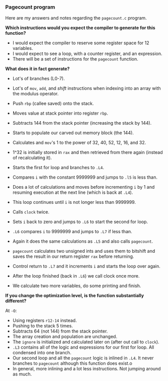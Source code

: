 ### Pagecount program
Here are my answers and notes regarding the `pagecount.c` program.

**Which instructions would you expect the compiler to generate for this function?**
- I would expect the compiler to reserve some register space for 12 variables.
- I would expect to see a loop, with a counter register, and an expression.
- There will be a set of instructions for the `pagecount` function.

**What does it in fact generate?**
- Lot's of branches (L0-7).
- Lot's of `mov`, `add`, and _shift_ instructions when indexing into an array with the modulus operator.

- Push `rbp` (callee saved) onto the stack.
- Moves value at stack pointer into register `rbp`.
- Subtracts 144 from the stack pointer (increasing the stack by 144).
- Starts to populate our carved out memory block (the 144).
- Calculates and `mov`'s 1 to the power of 32, 40, 52, 12, 16, and 32.
- 1^32 is initially stored in `rax` and then retrieved from there again (instead of recalculating it).
- Starts the first for loop and branches to `.L4`.
- Compares `i` with the constant 9999999 and jumps to `.l5` is less than.
- Does a lot of calculations and moves before incrementing `i` by 1 and resuming execution at the next line (which is back at `.L4`).
- This loop continues until `i` is not longer less than 9999999.
- Calls `clock` twice.
- Sets `i` back to zero and jumps to `.L6` to start the second for loop.
- `.L6` compares `i` to 9999999 and jumps to `.L7` if less than.
- Again it does the same calculations as `.L5` and also calls `pagecount`.
- `pagecount` calculates two unsigned ints and uses them to bitshift and saves the result in our return register `rax` before returning.
- Control return to `.L7` and it increments `i` and starts the loop over again.
- After the loop finished (back in `.L6`) we call clock once more.
- We calculate two more variables, do some printing and finish.

**If you change the optimization level, is the function substantially different?**

At `-O`:
- Using registers `r12-14` instead.
- Pushing to the stack 5 times.
- Subtracts 64 (not 144) from the stack pointer.
- The array creation and population are unchanged.
- The `ignore` is initialized and calculated later on (after out call to `clock`).
- `.L3` contains all of the logic and expressions for our first for loop. All condensed into one branch.
- Our second loop and all the `pagecount` logic is inlined in `.L4`. It never branches to `pagecount` although this function does exist.o
- In general, more inlining and a lot less instructions. Not jumping around as much.
